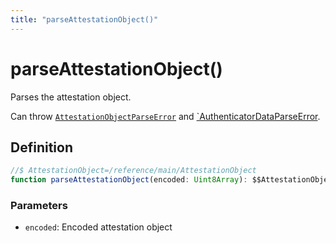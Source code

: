 ```yaml
---
title: "parseAttestationObject()"
---
```


# parseAttestationObject()

Parses the attestation object.

Can throw [`AttestationObjectParseError`](/reference/main/AttestationObjectParseError) and [`AuthenticatorDataParseError](/reference/main/AuthenticatorDataParseError).

## Definition

```ts
//$ AttestationObject=/reference/main/AttestationObject
function parseAttestationObject(encoded: Uint8Array): $$AttestationObject;
```

### Parameters

- `encoded`: Encoded attestation object
